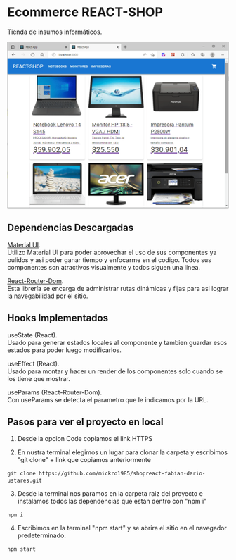 # Ecommerce REACT-SHOP

Tienda de insumos informáticos.

![Endavant](public/2022-05-18_23h11_12.gif)

## Dependencias Descargadas

[Material UI](https://mui.com/).\
Utilizo Material UI para poder aprovechar el uso de sus componentes ya pulidos y asi poder ganar tiempo y enfocarme en el codigo. Todos sus componentes son atractivos visualmente y todos siguen una linea.

[React-Router-Dom](https://reactrouter.com/).\
Esta librería se encarga de administrar rutas dinámicas y fijas para asi lograr la navegabilidad por el sitio.

## Hooks Implementados

useState (React).\
Usado para generar estados locales al componente y tambien guardar esos estados para poder luego modificarlos.

useEffect (React).\
Usado para montar y hacer un render de los componentes solo cuando se los tiene que mostrar.

useParams (React-Router-Dom).\
Con useParams se detecta el parametro que le indicamos por la URL.

## Pasos para ver el proyecto en local

1. Desde la opcion Code copiamos el link HTTPS

2. En nustra terminal elegimos un lugar para clonar la carpeta y escribimos "git clone" + link que copiamos anteriormente

```
git clone https://github.com/mickro1985/shopreact-fabian-dario-ustares.git
```

3. Desde la terminal nos paramos en la carpeta raiz del proyecto e instalamos todos las dependencias que están dentro con "npm i"

```
npm i
```

4. Escribimos en la terminal "npm start" y se abrira el sitio en el navegador predeterminado.

```
npm start
```
